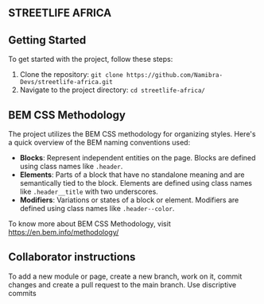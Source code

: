 ## STREETLIFE AFRICA


## Getting Started

To get started with the project, follow these steps:

1. Clone the repository: `git clone https://github.com/Namibra-Devs/streetlife-africa.git`
2. Navigate to the project directory: `cd streetlife-africa/`

## BEM CSS Methodology

The project utilizes the BEM CSS methodology for organizing styles. Here's a quick overview of the BEM naming conventions used:

- **Blocks**: Represent independent entities on the page. Blocks are defined using class names like `.header`.
- **Elements**: Parts of a block that have no standalone meaning and are semantically tied to the block. Elements are defined using class names like `.header__title` with two underscores.
- **Modifiers**: Variations or states of a block or element. Modifiers are defined using class names like `.header--color`.

To know more about BEM CSS Methodology, visit https://en.bem.info/methodology/

## Collaborator instructions

To add a new module or page, create a new branch, work on it, commit changes and create a pull request to the main branch.
Use discriptive commits

